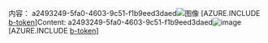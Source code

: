 <span data-ttu-id="280ac-101">内容： a2493249-5fa0-4603-9c51-f1b9eed3daed![图像](0db4280d-6d81-4a02-b37d-9069bedfca78.png)
[AZURE.INCLUDE [b-token](71cbf656-bd76-4c58-bb31-85749988e133.md)]</span><span class="sxs-lookup"><span data-stu-id="280ac-101">Content: a2493249-5fa0-4603-9c51-f1b9eed3daed![image](0db4280d-6d81-4a02-b37d-9069bedfca78.png)
[AZURE.INCLUDE [b-token](71cbf656-bd76-4c58-bb31-85749988e133.md)]</span></span>
